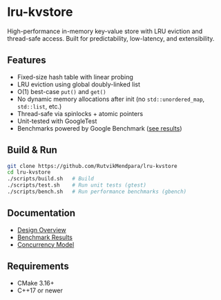 # lru-kvstore
High-performance in-memory key-value store with LRU eviction and thread-safe access. Built for predictability, low-latency, and extensibility.

## Features

* Fixed-size hash table with linear probing
* LRU eviction using global doubly-linked list
* O(1) best-case `put()` and `get()`
* No dynamic memory allocations after init (no `std::unordered_map`, `std::list`, etc.)
* Thread-safe via spinlocks + atomic pointers
* Unit-tested with GoogleTest
* Benchmarks powered by Google Benchmark ([see results](docs/benchmarks.md))

## Build & Run

```bash
git clone https://github.com/RutvikMendpara/lru-kvstore
cd lru-kvstore
./scripts/build.sh   # Build
./scripts/test.sh    # Run unit tests (gtest)
./scripts/bench.sh   # Run performance benchmarks (gbench)
```

## Documentation

* [Design Overview](docs/Design.md)
* [Benchmark Results](docs/benchmarks.md)
* [Concurrency Model](docs/concurrency.md)

## Requirements

* CMake 3.16+
* C++17 or newer

